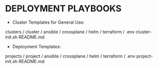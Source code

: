# DEPLOYMENT PLAYBOOKS

- Cluster Templates for General Use:

clusters           /
    cluster        /
        ansible    /
        crossplane /
        helm       /
        terraform  /
        .env
        cluster-init.sh
        README.md

- Deployment Templates:

projects           /
    project        /
        ansible    /
        crossplane /
        helm       /
        terraform  /
        .env
        project-init.sh
        README.md
